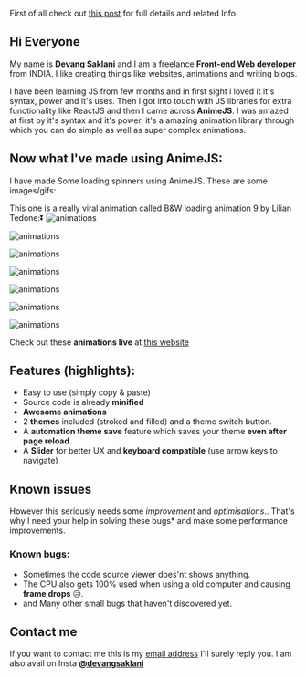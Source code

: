 First of all check out [this post](https://dev.to/devang/new-javascript-animejs-spinners-for-website-examples-source-code-4j8e) for full details and related Info.

## Hi Everyone 
My name is **Devang Saklani** and I am a freelance **Front-end Web developer** from INDIA. I like creating things like websites, animations and writing blogs.

I have been learning JS from few months and in first sight i loved it it's syntax, power and it's  uses. Then I got into touch with JS libraries for extra functionality like ReactJS and then I came across **AnimeJS**. I was amazed at first by it's syntax and it's power, it's a amazing animation library through which you can do simple as well as super complex animations.


## Now what I've made using AnimeJS:

I have made Some loading spinners using AnimeJS. These are some images/gifs:



This one is a really viral animation called B&W loading animation 9 by Lilian Tedone:⏬
![animations](https://dev-to-uploads.s3.amazonaws.com/uploads/articles/de87afx0qy4gddl3gzcc.gif)

![animations](https://dev-to-uploads.s3.amazonaws.com/uploads/articles/5wsouijbxufa8cdad7kp.gif)

![animations](https://dev-to-uploads.s3.amazonaws.com/uploads/articles/w1a04f1tqdjfrgrflsxf.gif)

![animations](https://dev-to-uploads.s3.amazonaws.com/uploads/articles/084hcoojnj0xknedabql.gif)

![animations](https://dev-to-uploads.s3.amazonaws.com/uploads/articles/paop6iy9h90ld394dw86.gif)

![animations](https://dev-to-uploads.s3.amazonaws.com/uploads/articles/j5fk1ah0x99doff3cfh6.gif)

![animations](https://dev-to-uploads.s3.amazonaws.com/uploads/articles/kbgtlu3zbig8iddec70u.gif)

Check out these **animations live** at [this website](https://devang47.github.io/Javascript-animated-Spinners-with-AnimeJS/)

## Features (highlights):

 - Easy to use (simply copy & paste)
 - Source code is already **minified**
 - **Awesome animations**
 - 2 **themes** included (stroked and filled) and a theme switch button.
 - A **automation theme save** feature which saves your theme **even after page reload**.
 - A **Slider** for better UX and **keyboard compatible** (use arrow keys to navigate)

## Known issues

However this seriously needs some *improvement* and *optimisations*.. That's why I need your help in solving these bugs* and make some performance improvements.




### Known bugs:
 - Sometimes the code source viewer does'nt shows anything.
 - The CPU also gets 100% used when using a old computer and causing **frame drops** 😥.
 - and Many other small bugs that haven't discovered yet.

## Contact me

If you want to contact me this is my [email address](mailto:devangsaklani@gmail.com) I'll surely reply you. 
I am also avail on Insta **[@devangsaklani](https://www.instagram.com/devangsaklani/)**

